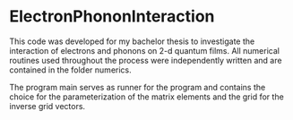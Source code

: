 # ElectronPhononInteraction
This code was developed for my bachelor thesis to investigate the interaction of electrons and phonons on 2-d quantum films.
All numerical routines used throughout the process were independently written and are contained in the folder numerics. 

The program main serves as runner for the program and contains the choice for the parameterization of the matrix elements and the grid for the inverse grid vectors.
